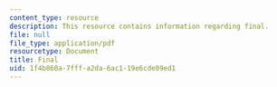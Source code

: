```yaml
---
content_type: resource
description: This resource contains information regarding final.
file: null
file_type: application/pdf
resourcetype: Document
title: Final
uid: 1f4b860a-7fff-a2da-6ac1-19e6cde09ed1
---
```

